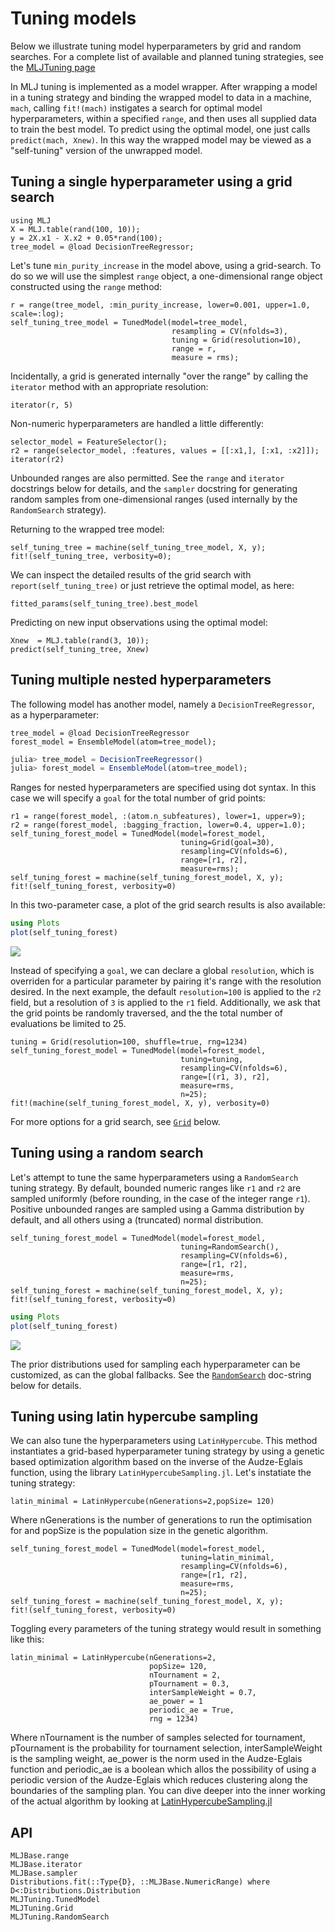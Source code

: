 # Tuning models

Below we illustrate tuning model hyperparameters by grid and random
searches. For a complete list of available and planned tuning
strategies, see the [MLJTuning
page](https://github.com/alan-turing-institute/MLJTuning.jl#what-is-provided-here)

In MLJ tuning is implemented as a model wrapper. After wrapping a
model in a tuning strategy and binding the wrapped model to data in a
machine, `mach`, calling `fit!(mach)` instigates a search for optimal
model hyperparameters, within a specified `range`, and then
uses all supplied data to train the best model. To predict using the
optimal model, one just calls `predict(mach, Xnew)`. In this way the
wrapped model may be viewed as a "self-tuning" version of the
unwrapped model.

## Tuning a single hyperparameter using a grid search

```@repl goof
using MLJ
X = MLJ.table(rand(100, 10));
y = 2X.x1 - X.x2 + 0.05*rand(100);
tree_model = @load DecisionTreeRegressor;
```

Let's tune `min_purity_increase` in the model above, using a
grid-search. To do so we will use the simplest `range` object, a
one-dimensional range object constructed using the `range` method:


```@repl goof
r = range(tree_model, :min_purity_increase, lower=0.001, upper=1.0, scale=:log);
self_tuning_tree_model = TunedModel(model=tree_model,
                                    resampling = CV(nfolds=3),
                                    tuning = Grid(resolution=10),
                                    range = r,
                                    measure = rms);
```

Incidentally, a grid is generated internally "over the range" by calling the
`iterator` method with an appropriate resolution:

```@repl goof
iterator(r, 5)
```

Non-numeric hyperparameters are handled a little differently:

```@repl goof
selector_model = FeatureSelector();
r2 = range(selector_model, :features, values = [[:x1,], [:x1, :x2]]);
iterator(r2)
```

Unbounded ranges are also permitted. See the `range` and `iterator`
docstrings below for details, and the `sampler` docstring for
generating random samples from one-dimensional ranges (used internally
by the `RandomSearch` strategy).

Returning to the wrapped tree model:

```@repl goof
self_tuning_tree = machine(self_tuning_tree_model, X, y);
fit!(self_tuning_tree, verbosity=0);
```

We can inspect the detailed results of the grid search with
`report(self_tuning_tree)` or just retrieve the optimal model, as here:

```@repl goof
fitted_params(self_tuning_tree).best_model
```

Predicting on new input observations using the optimal model:

```@repl goof
Xnew  = MLJ.table(rand(3, 10));
predict(self_tuning_tree, Xnew)
```


## Tuning multiple nested hyperparameters

The following model has another model, namely a `DecisionTreeRegressor`, as a
hyperparameter:

```@setup goof
tree_model = @load DecisionTreeRegressor
forest_model = EnsembleModel(atom=tree_model);
```

```julia
julia> tree_model = DecisionTreeRegressor()
julia> forest_model = EnsembleModel(atom=tree_model);
```

Ranges for nested hyperparameters are specified using dot syntax. In
this case we will specify a `goal` for the total number of grid
points:

```@repl goof
r1 = range(forest_model, :(atom.n_subfeatures), lower=1, upper=9);
r2 = range(forest_model, :bagging_fraction, lower=0.4, upper=1.0);
self_tuning_forest_model = TunedModel(model=forest_model,
                                      tuning=Grid(goal=30),
                                      resampling=CV(nfolds=6),
                                      range=[r1, r2],
                                      measure=rms);
self_tuning_forest = machine(self_tuning_forest_model, X, y);
fit!(self_tuning_forest, verbosity=0)
```

In this two-parameter case, a plot of the grid search results is also
available:

```julia
using Plots
plot(self_tuning_forest)
```

![](img/tuning_plot.png)

Instead of specifying a `goal`, we can declare a global `resolution`,
which is overriden for a particular parameter by pairing it's range
with the resolution desired. In the next example, the default
`resolution=100` is applied to the `r2` field, but a resolution of `3`
is applied to the `r1` field. Additionally, we ask that the grid
points be randomly traversed, and the the total number of evaluations
be limited to 25.

```@repl goof
tuning = Grid(resolution=100, shuffle=true, rng=1234)
self_tuning_forest_model = TunedModel(model=forest_model,
                                      tuning=tuning,
                                      resampling=CV(nfolds=6),
                                      range=[(r1, 3), r2],
                                      measure=rms,
                                      n=25);
fit!(machine(self_tuning_forest_model, X, y), verbosity=0)
```

For more options for a grid search, see [`Grid`](@ref) below.


## Tuning using a random search

Let's attempt to tune the same hyperparameters using a `RandomSearch`
tuning strategy. By default, bounded numeric ranges like `r1` and `r2`
are sampled uniformly (before rounding, in the case of the integer
range `r1`). Positive unbounded ranges are sampled using a Gamma
distribution by default, and all others using a (truncated) normal
distribution.

```@repl goof
self_tuning_forest_model = TunedModel(model=forest_model,
                                      tuning=RandomSearch(),
                                      resampling=CV(nfolds=6),
                                      range=[r1, r2],
                                      measure=rms,
                                      n=25);
self_tuning_forest = machine(self_tuning_forest_model, X, y);
fit!(self_tuning_forest, verbosity=0)
```

```julia
using Plots
plot(self_tuning_forest)
```

![](img/random_search_tuning_plot.png)

The prior distributions used for sampling each hyperparameter can be
customized, as can the global fallbacks. See the
[`RandomSearch`](@ref) doc-string below for details.

## Tuning using latin hypercube sampling

We can also tune the hyperparameters using `LatinHypercube`. This 
method instantiates a grid-based hyperparameter tuning strategy 
by using a genetic based optimization algorithm based on the 
inverse of the Audze-Eglais function, using the library 
`LatinHypercubeSampling.jl`.
Let's instatiate the tuning strategy:
```@repl goof
latin_minimal = LatinHypercube(nGenerations=2,popSize= 120)
```
Where nGenerations is the number of generations to run the 
optimisation for and popSize is the population size in 
the genetic algorithm. 
```@repl goof
self_tuning_forest_model = TunedModel(model=forest_model,
                                      tuning=latin_minimal,
                                      resampling=CV(nfolds=6),
                                      range=[r1, r2],
                                      measure=rms,
                                      n=25);
self_tuning_forest = machine(self_tuning_forest_model, X, y);
fit!(self_tuning_forest, verbosity=0)
```
Toggling every parameters of the tuning strategy would result
in something like this:
```@repl goof
latin_minimal = LatinHypercube(nGenerations=2,
                               popSize= 120,
                               nTournament = 2,
                               pTournament = 0.3,
                               interSampleWeight = 0.7,
                               ae_power = 1
                               periodic_ae = True,
                               rng = 1234)
```
Where nTournament is the number of samples selected for 
tournament, pTournament is the probability for 
tournament selection, interSampleWeight is the sampling 
weight, ae_power is the norm used in the Audze-Eglais 
function and periodic_ae is a boolean which allos the 
possibility of using a periodic version of the Audze-Eglais 
which reduces clustering along the boundaries of the
sampling plan. You can dive deeper into the inner working 
of the actual algorithm by looking at 
[LatinHypercubeSampling.jl](https://github.com/MrUrq/LatinHypercubeSampling.jl)


## API

```@docs
MLJBase.range
MLJBase.iterator
MLJBase.sampler
Distributions.fit(::Type{D}, ::MLJBase.NumericRange) where D<:Distributions.Distribution
MLJTuning.TunedModel
MLJTuning.Grid
MLJTuning.RandomSearch
```
